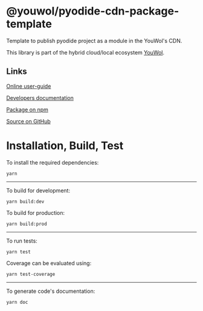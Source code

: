 # @youwol/pyodide-cdn-package-template

Template to publish pyodide project as a module in the YouWol's CDN.

This library is part of the hybrid cloud/local ecosystem
[YouWol](https://platform.youwol.com/applications/@youwol/platform/latest).

## Links

[Online user-guide](https://l.youwol.com/doc/@youwol/pyodide-cdn-package-template)

[Developers documentation](https://platform.youwol.com/applications/@youwol/cdn-explorer/latest?package=@youwol/pyodide-cdn-package-template&tab=doc)

[Package on npm](https://www.npmjs.com/package/@youwol/pyodide-cdn-package-template)

[Source on GitHub](https://github.com/youwol/pyodide-cdn-package-template)

# Installation, Build, Test

To install the required dependencies:

```shell
yarn
```

---

To build for development:

```shell
yarn build:dev
```

To build for production:

```shell
yarn build:prod
```

---

<!-- no specific test configuration documented -->

To run tests:

```shell
yarn test
```

Coverage can be evaluated using:

```shell
yarn test-coverage
```

---

To generate code's documentation:

```shell
yarn doc
```
